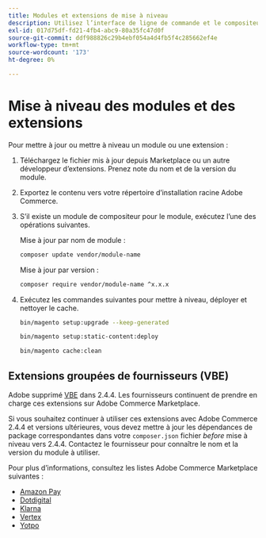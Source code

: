 ```yaml
---
title: Modules et extensions de mise à niveau
description: Utilisez l’interface de ligne de commande et le compositeur pour mettre à niveau les modules et extensions Adobe Commerce.
exl-id: 017d75df-fd21-4fb4-abc9-80a35fc47d0f
source-git-commit: ddf988826c29b4ebf054a4d4fb5f4c285662ef4e
workflow-type: tm+mt
source-wordcount: '173'
ht-degree: 0%

---
```


# Mise à niveau des modules et des extensions

Pour mettre à jour ou mettre à niveau un module ou une extension :

1. Téléchargez le fichier mis à jour depuis Marketplace ou un autre développeur d’extensions. Prenez note du nom et de la version du module.

1. Exportez le contenu vers votre répertoire d’installation racine Adobe Commerce.

1. S’il existe un module de compositeur pour le module, exécutez l’une des opérations suivantes.

   Mise à jour par nom de module :

   ```bash
   composer update vendor/module-name
   ```

   Mise à jour par version :

   ```bash
   composer require vendor/module-name ^x.x.x
   ```

1. Exécutez les commandes suivantes pour mettre à niveau, déployer et nettoyer le cache.

   ```bash
   bin/magento setup:upgrade --keep-generated
   ```

   ```bash
   bin/magento setup:static-content:deploy
   ```

   ```bash
   bin/magento cache:clean
   ```

## Extensions groupées de fournisseurs (VBE)

Adobe supprimé [VBE](https://devdocs.magento.com/extensions/vendor/) dans 2.4.4. Les fournisseurs continuent de prendre en charge ces extensions sur Adobe Commerce Marketplace.

Si vous souhaitez continuer à utiliser ces extensions avec Adobe Commerce 2.4.4 et versions ultérieures, vous devez mettre à jour les dépendances de package correspondantes dans votre `composer.json` fichier _before_ mise à niveau vers 2.4.4. Contactez le fournisseur pour connaître le nom et la version du module à utiliser.

Pour plus d’informations, consultez les listes Adobe Commerce Marketplace suivantes :

- [Amazon Pay](https://marketplace.magento.com/amzn-amazon-pay-magento-2-module.html)
- [Dotdigital](https://marketplace.magento.com/dotdigital-dotdigital-magento2-os-package.html)
- [Klarna](https://marketplace.magento.com/klarna-m2-klarna.html)
- [Vertex](https://marketplace.magento.com/vertexinc-vertex-tax-module.html)
- [Yotpo](https://marketplace.magento.com/yotpo-module-yotpo.html)
